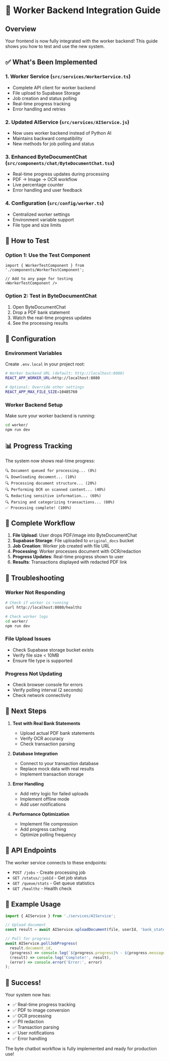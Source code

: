 # 🚀 Worker Backend Integration Guide

## Overview
Your frontend is now fully integrated with the worker backend! This guide shows you how to test and use the new system.

## ✅ What's Been Implemented

### 1. **Worker Service** (`src/services/WorkerService.ts`)
- Complete API client for worker backend
- File upload to Supabase Storage
- Job creation and status polling
- Real-time progress tracking
- Error handling and retries

### 2. **Updated AIService** (`src/services/AIService.js`)
- Now uses worker backend instead of Python AI
- Maintains backward compatibility
- New methods for job polling and status

### 3. **Enhanced ByteDocumentChat** (`src/components/chat/ByteDocumentChat.tsx`)
- Real-time progress updates during processing
- PDF → Image → OCR workflow
- Live percentage counter
- Error handling and user feedback

### 4. **Configuration** (`src/config/worker.ts`)
- Centralized worker settings
- Environment variable support
- File type and size limits

## 🚀 How to Test

### Option 1: Use the Test Component
```tsx
import { WorkerTestComponent } from './components/WorkerTestComponent';

// Add to any page for testing
<WorkerTestComponent />
```

### Option 2: Test in ByteDocumentChat
1. Open ByteDocumentChat
2. Drop a PDF bank statement
3. Watch the real-time progress updates
4. See the processing results

## 🔧 Configuration

### Environment Variables
Create `.env.local` in your project root:
```bash
# Worker backend URL (default: http://localhost:8080)
REACT_APP_WORKER_URL=http://localhost:8080

# Optional: Override other settings
REACT_APP_MAX_FILE_SIZE=10485760
```

### Worker Backend Setup
Make sure your worker backend is running:
```bash
cd worker/
npm run dev
```

## 📊 Progress Tracking

The system now shows real-time progress:

```
🔍 Document queued for processing... (0%)
🔍 Downloading document... (10%)
🔍 Processing document structure... (20%)
🔍 Performing OCR on scanned content... (40%)
🔍 Redacting sensitive information... (60%)
🔍 Parsing and categorizing transactions... (80%)
✅ Processing complete! (100%)
```

## 🔄 Complete Workflow

1. **File Upload**: User drops PDF/image into ByteDocumentChat
2. **Supabase Storage**: File uploaded to `original_docs` bucket
3. **Job Creation**: Worker job created with file URL
4. **Processing**: Worker processes document with OCR/redaction
5. **Progress Updates**: Real-time progress shown to user
6. **Results**: Transactions displayed with redacted PDF link

## 🐛 Troubleshooting

### Worker Not Responding
```bash
# Check if worker is running
curl http://localhost:8080/healthz

# Check worker logs
cd worker/
npm run dev
```

### File Upload Issues
- Check Supabase storage bucket exists
- Verify file size < 10MB
- Ensure file type is supported

### Progress Not Updating
- Check browser console for errors
- Verify polling interval (2 seconds)
- Check network connectivity

## 🎯 Next Steps

1. **Test with Real Bank Statements**
   - Upload actual PDF bank statements
   - Verify OCR accuracy
   - Check transaction parsing

2. **Database Integration**
   - Connect to your transaction database
   - Replace mock data with real results
   - Implement transaction storage

3. **Error Handling**
   - Add retry logic for failed uploads
   - Implement offline mode
   - Add user notifications

4. **Performance Optimization**
   - Implement file compression
   - Add progress caching
   - Optimize polling frequency

## 🔗 API Endpoints

The worker service connects to these endpoints:

- `POST /jobs` - Create processing job
- `GET /status/:jobId` - Get job status
- `GET /queue/stats` - Get queue statistics
- `GET /healthz` - Health check

## 📝 Example Usage

```typescript
import { AIService } from './services/AIService';

// Upload document
const result = await AIService.uploadDocument(file, userId, 'bank_statement', true);

// Poll for progress
await AIService.pollJobProgress(
  result.document_id,
  (progress) => console.log(`${progress.progress}% - ${progress.message}`),
  (result) => console.log('Complete!', result),
  (error) => console.error('Error:', error)
);
```

## 🎉 Success!

Your system now has:
- ✅ Real-time progress tracking
- ✅ PDF to image conversion
- ✅ OCR processing
- ✅ PII redaction
- ✅ Transaction parsing
- ✅ User notifications
- ✅ Error handling

The byte chatbot workflow is fully implemented and ready for production use!
